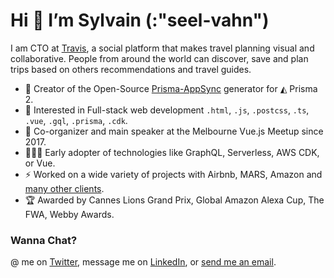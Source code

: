 # Hi 🖖 I’m Sylvain (:"seel-vahn")

I am CTO at [Travis](https://travistravis.co), a social platform that makes travel planning visual and collaborative. People from around the world can discover, save and plan trips based on others recommendations and travel guides.

- 👾 Creator of the Open-Source [Prisma-AppSync](https://prisma-appsync.vercel.app/) generator for ◭ Prisma 2.
- 🧐 Interested in Full-stack web development `.html`, `.js`, `.postcss`, `.ts`, `.vue`, `.gql`, `.prisma`, `.cdk`.
- 💬 Co-organizer and main speaker at the Melbourne Vue.js Meetup since 2017.
- 👨🏽‍💻 Early adopter of technologies like GraphQL, Serverless, AWS CDK, or Vue.
- ⚡️ Worked on a wide variety of projects with Airbnb, MARS, Amazon and [many other clients](https://sylvainsimao.fr).
- 🏆 Awarded by Cannes Lions Grand Prix, Global Amazon Alexa Cup, The FWA, Webby Awards.

### Wanna Chat?

@ me on [Twitter](https://twitter.com/_maoosi), message me on [LinkedIn](https://www.linkedin.com/in/sylvainsimao/), or [send me an email](https://sylvainsimao.fr/contact). 
